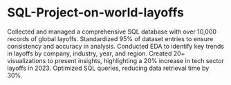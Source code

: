 # SQL-Project-on-world-layoffs

Collected and managed a comprehensive SQL database with over 10,000 records of global layoffs.
Standardized 95% of dataset entries to ensure consistency and accuracy in analysis.
Conducted EDA to identify key trends in layoffs by company, industry, year, and region.
Created 20+ visualizations to present insights, highlighting a 20% increase in tech sector layoffs in 2023.
Optimized SQL queries, reducing data retrieval time by 30%.

